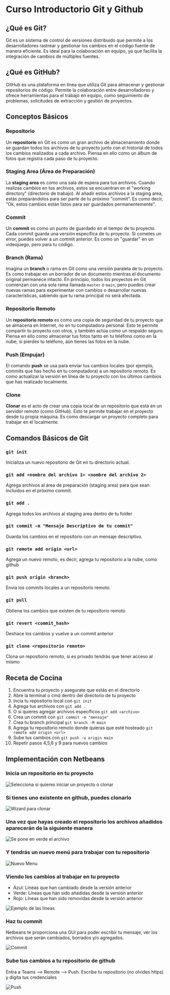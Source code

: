 # Curso Introductorio Git y Github

## ¿Qué es Git?
Git es un sistema de control de versiones distribuido que permite a los desarrolladores rastrear y gestionar los cambios en el código fuente de manera eficiente. Es ideal para la colaboración en equipo, ya que facilita la integración de cambios de múltiples fuentes.

## ¿Qué es GitHub?
GitHub es una plataforma en línea que utiliza Git para almacenar y gestionar repositorios de código. Permite la colaboración entre desarrolladores y ofrece herramientas para el trabajo en equipo, como seguimiento de problemas, solicitudes de extracción y gestión de proyectos.

## Conceptos Básicos

### Repositorio
Un **repositorio** en Git es como un gran archivo de almacenamiento donde se guardan todos los archivos de tu proyecto junto con el historial de todos los cambios realizados a cada archivo. Piensa en ello como un álbum de fotos que registra cada paso de tu proyecto.

### Staging Area (Área de Preparación)
La **staging area** es como una sala de espera para tus archivos. Cuando realizas cambios en tus archivos, estos se encuentran en el "working directory" (directorio de trabajo). Al añadir estos archivos a la staging area, estás preparándolos para ser parte de tu próximo "commit". Es como decir, "Ok, estos cambios están listos para ser guardados permanentemente".

### Commit
Un **commit** es como un punto de guardado en el tiempo de tu proyecto. Cada commit guarda una versión específica de tu proyecto. Si cometes un error, puedes volver a un commit anterior. Es como un "guardar" en un videojuego, pero para tu código.

### Branch (Rama)
Imagina un **branch** o rama en Git como una versión paralela de tu proyecto. Es como trabajar en un borrador de un documento mientras el documento original permanece intacto. En principio, todos los proyectos en Git comienzan con una sola rama llamada `master` o `main`, pero puedes crear nuevas ramas para experimentar con cambios o desarrollar nuevas características, sabiendo que tu rama principal no será afectada.

### Repositorio Remoto
Un **repositorio remoto** es como una copia de seguridad de tu proyecto que se almacena en Internet, no en tu computadora personal. Esto te permite compartir tu proyecto con otros, y también actúa como un respaldo seguro. Piensa en ello como almacenar tus fotos tanto en tu teléfono como en la nube; si pierdes tu teléfono, aún tienes las fotos en la nube.

### Push (Empujar)
El comando **push** se usa para enviar tus cambios locales (por ejemplo, commits que has hecho en tu computadora) a un repositorio remoto. Es como actualizar la versión en línea de tu proyecto con los últimos cambios que has realizado localmente. 

### Clone
**Clonar** es el acto de crear una copia local de un repositorio que está en un servidor remoto (como GitHub). Esto te permite trabajar en el proyecto desde tu propia máquina. Es como descargar un proyecto completo para trabajar en él localmente.


## Comandos Básicos de Git

### ```git init```
Inicializa un nuevo repositorio de Git en tu directorio actual.

### ```git add <nombre del archivo 1> <nombre del archivo 2> ```
Agrega archivos al área de preparación (staging area) para que sean incluidos en el próximo commit.

### ```git add .```
Agrega todos los archivos al staging area dentro de tu folder

### ```git commit -m "Mensaje Descriptivo de tu commit"```
Guarda los cambios en el repositorio con un mensaje descriptivo.

### ```git remote add origin <url>  ```
Agrega un nuevo remoto, es decir, agrega tu repositorio a la nube, como github

### ```git push origin <branch>```
Envía los commits locales a un repositorio remoto.

### ``` git pull ```
Obtiene los cambios que existen de tu repositorio remoto 

### ``` git revert <commit_hash> ```
Deshace los cambios y vuelve a un commit anterior

### ``` git clone <repositorio remoto> ```
Clona un repositorio remoto, si es privado tendrás que tener acceso al mismo

## Receta de Cocina
1. Encuentra tu proyecto y asegurate que estás en el directorio
2. Abre la terminal o cmd dentro del directorio de tu proyecto
3. Incia tu repositorio local con ``` git init ```
4. Agrega tus archivos con ``` git add . ``` 
5. O si quieres agregar archivos específicos ``` git add <archivo> ```
6. Crea un commit con ``` git commit -m "mensaje" ```
7. Crea tu branch principal ``` git branch -M main ```
8. Agrega tu repositorio remoto donde quieras que esté hosteado ``` git remote add origin <url> ```
9. Sube tus cambios con ``` git push -u origin main ```
10. Repetir pasos 4,5,6 y 9 para nuevos cambios

## Implementación con Netbeans

### Inicia un repositorio en tu proyecto

![Selecciona si quieres iniciar un proyecto o clonar](https://cdn.discordapp.com/attachments/787786979940368384/1209550692419764254/image.png?ex=65e754dd&is=65d4dfdd&hm=04fbdea5bc809569ef7a49720c7cd4ac78cea54776f23a685a96135812617701&)

### Si tienes uno existente en github, puedes clonarlo
![Wizard para clonar](https://cdn.discordapp.com/attachments/787786979940368384/1209554543222726707/clone-wizard-small.png?ex=65e75873&is=65d4e373&hm=3d4f1d5d532b5a6403de6747dbb2cd1f2a7d7076ddf954193a54aca04aaefb74&)


### Una vez que hayas creado el repositorio los archivos añadidos aparecerán de la siguiente manera
![Se pone en verde el archivo](https://cdn.discordapp.com/attachments/787786979940368384/1209553531866972344/image.png?ex=65e75782&is=65d4e282&hm=575e1aa086884d2f0df70a7677d1b38d7fcabd0d71dbfb359b33865227cca20f&)

### Y tendrás un nuevo menú para trabajar con tu repositorio
![Nuevo Menu](https://cdn.discordapp.com/attachments/787786979940368384/1209558949528084603/image.png?ex=65e75c8e&is=65d4e78e&hm=8f01295ba566335b6087eee78f6419349810a4551e82bc9ae9ca7df2484067ee&)

### Viendo los cambios al trabajar en tu proyecto

- Azul: Líneas que han cambiado desde la versión anterior
- Verde: Líneas que han sido añadidas desde la versión anterior
- Rojo: Líneas que han sido removidas desde la versión anterior

![Ejemplo de las líneas](https://cdn.discordapp.com/attachments/787786979940368384/1209555882388492330/left-margin.png?ex=65e759b2&is=65d4e4b2&hm=0b2341392e5c91a28085f1b5e0c057d4399b780ad423c4eaf85a1fe745510730&)

### Haz tu commit
Netbeans te proporciona una GUI para poder escribir tu mensaje, ver los archivos que serán cambiados, borrados y/o agregados.

![Commit](https://cdn.discordapp.com/attachments/787786979940368384/1209560122830098523/image.png?ex=65e75da5&is=65d4e8a5&hm=d9efff6ce680bcb8ec44257d45cda5e7ccd8e10d5907481fa84ecdf4edc98148&)

### Sube tus cambios a tu repositorio de github
Entra a Teams --> Remote --> Push. Escribe tu repositorio (no olvides https) y digita tus credenciales

![Push](https://cdn.discordapp.com/attachments/787786979940368384/1209561211289608192/image.png?ex=65e75ea9&is=65d4e9a9&hm=90983be7cb7675600fd3bcf8b4b450d11130119e2875f8b06ec5d32b4f7f7b7a&)